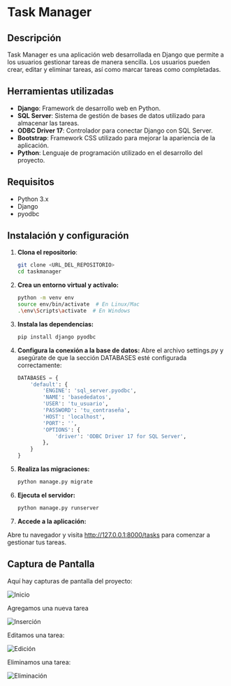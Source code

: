 # Task Manager

## Descripción

Task Manager es una aplicación web desarrollada en Django que permite a los usuarios gestionar tareas de manera sencilla. Los usuarios pueden crear, editar y eliminar tareas, así como marcar tareas como completadas.

## Herramientas utilizadas

- **Django**: Framework de desarrollo web en Python.
- **SQL Server**: Sistema de gestión de bases de datos utilizado para almacenar las tareas.
- **ODBC Driver 17**: Controlador para conectar Django con SQL Server.
- **Bootstrap**: Framework CSS utilizado para mejorar la apariencia de la aplicación.
- **Python**: Lenguaje de programación utilizado en el desarrollo del proyecto.

## Requisitos

- Python 3.x
- Django
- pyodbc

## Instalación y configuración

1. **Clona el repositorio**:

   ```bash
   git clone <URL_DEL_REPOSITORIO>
   cd taskmanager
2. **Crea un entorno virtual y actívalo:**

    ```bash
    python -m venv env
    source env/bin/activate  # En Linux/Mac
    .\env\Scripts\activate  # En Windows
3. **Instala las dependencias:**

    ```bash
    pip install django pyodbc
4. **Configura la conexión a la base de datos:**
Abre el archivo settings.py y asegúrate de que la sección DATABASES esté configurada correctamente:

    ```python
    DATABASES = {
        'default': {
            'ENGINE': 'sql_server.pyodbc',
            'NAME': 'basededatos',
            'USER': 'tu_usuario',
            'PASSWORD': 'tu_contraseña',
            'HOST': 'localhost',
            'PORT': '',
            'OPTIONS': {
                'driver': 'ODBC Driver 17 for SQL Server',
            },
        }
    }
    ```

5. **Realiza las migraciones:**

    ```python
    python manage.py migrate
    ```
6. **Ejecuta el servidor:**

    ```python
    python manage.py runserver
    ```

7.  **Accede a la aplicación:**

Abre tu navegador y visita http://127.0.0.1:8000/tasks para comenzar a gestionar tus tareas.

## Captura de Pantalla

Aquí hay capturas de pantalla del proyecto:

![Inicio](./images/Captura1.PNG)

Agregamos una nueva tarea

![Inserción](./images/Captura2.PNG)

Editamos una tarea:

![Edición](./images/Captura3.PNG)

Eliminamos una tarea:

![Eliminación](./images/Captura4.PNG)
